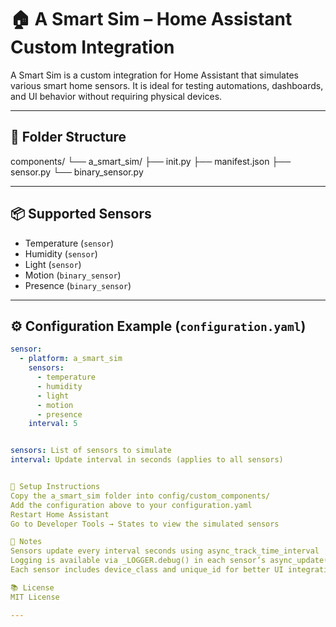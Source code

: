 # 🏠 A Smart Sim – Home Assistant Custom Integration

A Smart Sim is a custom integration for Home Assistant that simulates various smart home sensors. It is ideal for testing automations, dashboards, and UI behavior without requiring physical devices.

---

## 📁 Folder Structure
components/ └── a_smart_sim/ ├── init.py ├── manifest.json ├── sensor.py └── binary_sensor.py

---

## 📦 Supported Sensors

- Temperature (`sensor`)
- Humidity (`sensor`)
- Light (`sensor`)
- Motion (`binary_sensor`)
- Presence (`binary_sensor`)

---

## ⚙️ Configuration Example (`configuration.yaml`)

```yaml
sensor:
  - platform: a_smart_sim
    sensors:
      - temperature
      - humidity
      - light
      - motion
      - presence
    interval: 5


sensors: List of sensors to simulate
interval: Update interval in seconds (applies to all sensors)


🚀 Setup Instructions
Copy the a_smart_sim folder into config/custom_components/
Add the configuration above to your configuration.yaml
Restart Home Assistant
Go to Developer Tools → States to view the simulated sensors

📝 Notes
Sensors update every interval seconds using async_track_time_interval
Logging is available via _LOGGER.debug() in each sensor’s async_update() method
Each sensor includes device_class and unique_id for better UI integration

📚 License
MIT License

---